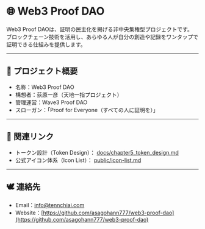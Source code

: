 # 🌐 Web3 Proof DAO

Web3 Proof DAOは、証明の民主化を掲げる非中央集権型プロジェクトです。  
ブロックチェーン技術を活用し、あらゆる人が自分の創造や記録をワンタップで証明できる仕組みを提供します。

---

## 📜 プロジェクト概要
- 名称：Web3 Proof DAO  
- 構想者：荻原一彦（天地一指プロジェクト）  
- 管理運営：Wave3 Proof DAO  
- スローガン：「Proof for Everyone（すべての人に証明を）」

---

## 🔗 関連リンク
- トークン設計（Token Design）： [docs/chapter5_token_design.md](./docs/chapter5_token_design.md)  
- 公式アイコン体系（Icon List）： [public/icon-list.md](./public/icon-list.md)

---

## 🕊️ 連絡先
- Email：info@tennchiai.com  
- Website：[https://github.com/asagohann777/web3-proof-dao](https://github.com/asagohann777/web3-proof-dao)
